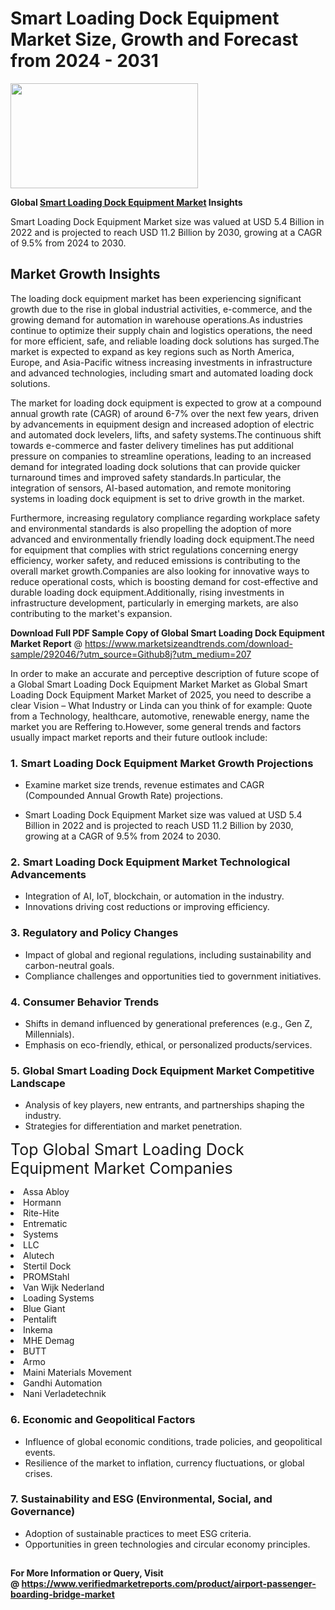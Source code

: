 <H1>Smart Loading Dock Equipment Market Size, Growth and Forecast from 2024 - 2031</H1><img class="aligncenter size-medium wp-image-584254" src="https://thirdeyenews.in/wp-content/uploads/2024/09/Global-Market-Research-300x168.jpeg" alt="" width="300" height="168" /><p><strong>Global&nbsp;<a href="https://www.marketsizeandtrends.com/download-sample/292046/?utm_source=Github8j?utm_medium=207">Smart Loading Dock Equipment Market</a> Insights</strong></p><p>Smart Loading Dock Equipment Market size was valued at USD 5.4 Billion in 2022 and is projected to reach USD 11.2 Billion by 2030, growing at a CAGR of 9.5% from 2024 to 2030.</p><p><h2>Market Growth Insights</h2> <p>The loading dock equipment market has been experiencing significant growth due to the rise in global industrial activities, e-commerce, and the growing demand for automation in warehouse operations.As industries continue to optimize their supply chain and logistics operations, the need for more efficient, safe, and reliable loading dock solutions has surged.The market is expected to expand as key regions such as North America, Europe, and Asia-Pacific witness increasing investments in infrastructure and advanced technologies, including smart and automated loading dock solutions.</p> <p>The market for loading dock equipment is expected to grow at a compound annual growth rate (CAGR) of around 6-7% over the next few years, driven by advancements in equipment design and increased adoption of electric and automated dock levelers, lifts, and safety systems.The continuous shift towards e-commerce and faster delivery timelines has put additional pressure on companies to streamline operations, leading to an increased demand for integrated loading dock solutions that can provide quicker turnaround times and improved safety standards.In particular, the integration of sensors, AI-based automation, and remote monitoring systems in loading dock equipment is set to drive growth in the market.</p> <p>Furthermore, increasing regulatory compliance regarding workplace safety and environmental standards is also propelling the adoption of more advanced and environmentally friendly loading dock equipment.The need for equipment that complies with strict regulations concerning energy efficiency, worker safety, and reduced emissions is contributing to the overall market growth.Companies are also looking for innovative ways to reduce operational costs, which is boosting demand for cost-effective and durable loading dock equipment.Additionally, rising investments in infrastructure development, particularly in emerging markets, are also contributing to the market's expansion.</p> <p><span class=""><strong>Download Full PDF Sample Copy of Global Smart Loading Dock Equipment Market Report</strong> @ <a href="https://www.marketsizeandtrends.com/download-sample/292046/?utm_source=Github8j?utm_medium=207" target="_blank">https://www.marketsizeandtrends.com/download-sample/292046/?utm_source=Github8j?utm_medium=207</a></span></p><p>In order to make an accurate and perceptive description of future scope of a Global&nbsp;Smart Loading Dock Equipment Market Market as Global&nbsp;Smart Loading Dock Equipment Market Market of 2025, you need to describe a clear Vision &ndash; What Industry or Linda can you think of for example: Quote from a Technology, healthcare, automotive, renewable energy, name the market you are Reffering to.However, some general trends and factors usually impact market reports and their future outlook include:</p><h3>1.&nbsp;<strong>Smart Loading Dock Equipment Market Growth Projections</strong></h3><ul><li>Examine market size trends, revenue estimates and CAGR (Compounded Annual Growth Rate) projections.</li><li><p>Smart Loading Dock Equipment Market size was valued at USD 5.4 Billion in 2022 and is projected to reach USD 11.2 Billion by 2030, growing at a CAGR of 9.5% from 2024 to 2030.</p></li></ul><h3>2.&nbsp;<strong>Smart Loading Dock Equipment Market Technological Advancements</strong></h3><ul><li>Integration of AI, IoT, blockchain, or automation in the industry.</li><li>Innovations driving cost reductions or improving efficiency.</li></ul><h3>3.&nbsp;<strong>Regulatory and Policy Changes</strong></h3><ul><li>Impact of global and regional regulations, including sustainability and carbon-neutral goals.</li><li>Compliance challenges and opportunities tied to government initiatives.</li></ul><h3>4.&nbsp;<strong>Consumer Behavior Trends</strong></h3><ul><li>Shifts in demand influenced by generational preferences (e.g., Gen Z, Millennials).</li><li>Emphasis on eco-friendly, ethical, or personalized products/services.</li></ul><h3>5.&nbsp;<strong>Global Smart Loading Dock Equipment Market Competitive Landscape</strong></h3><ul><li>Analysis of key players, new entrants, and partnerships shaping the industry.</li><li>Strategies for differentiation and market penetration.</li></ul><p data-pm-slice="1 1 []"><span style="color: inherit; font-family: inherit; font-size: 25px;">Top Global Smart Loading Dock Equipment Market Companies</span></p><div class="" data-test-id=""><p><li>Assa Abloy</li><li> Hormann</li><li> Rite-Hite</li><li> Entrematic</li><li> Systems</li><li>LLC</li><li> Alutech</li><li> Stertil Dock</li><li> PROMStahl</li><li> Van Wijk Nederland</li><li> Loading Systems</li><li> Blue Giant</li><li> Pentalift</li><li> Inkema</li><li> MHE Demag</li><li> BUTT</li><li> Armo</li><li> Maini Materials Movement</li><li> Gandhi Automation</li><li> Nani Verladetechnik</li></p></div><h3>6.&nbsp;<strong>Economic and Geopolitical Factors</strong></h3><ul><li>Influence of global economic conditions, trade policies, and geopolitical events.</li><li>Resilience of the market to inflation, currency fluctuations, or global crises.</li></ul><h3>7.&nbsp;<strong>Sustainability and ESG (Environmental, Social, and Governance)</strong></h3><ul><li>Adoption of sustainable practices to meet ESG criteria.</li><li>Opportunities in green technologies and circular economy principles.</li></ul><h2><strong style="font-size: 14px;">For More Information or Query, Visit @&nbsp;</strong><a style="background-color: #ffffff; font-size: 14px;" href="https://www.marketsizeandtrends.com/report/smart-loading-dock-equipment-market/" target="_blank">https://www.verifiedmarketreports.com/product/airport-passenger-boarding-bridge-market</a></h2>